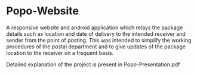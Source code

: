 # Popo-Website
A responsive website and android application which relays the package details such as location and date of delivery to the intended receiver and sender from the point of posting. This was intended to simplify the working procedures of the postal department and to give updates of the package location to the receiver on a frequent basis.

Detailed explanation of the project is present in Popo-Presentation.pdf
